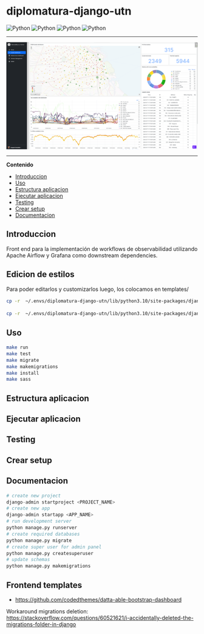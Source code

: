 # diplomatura-django-utn

![Python](https://img.shields.io/badge/observability--workflows-v1.0.0-orange)
![Python](https://img.shields.io/badge/python-v3.10.6-blue)
![Python](https://img.shields.io/badge/django-v3.2.5-lightgreen)
![Python](https://img.shields.io/badge/platform-linux--64%7Cwin--64-lightgrey)


----
<img src="doc/img/img3.png" width="800">

---

**Contenido**
- [Introduccion](#introduccion)
- [Uso](#uso)
- [Estructura aplicacion](#estructura-aplicacion)
- [Ejecutar aplicacion](#ejecutar-aplicacion)
- [Testing](#testing)
- [Crear setup](#crear-setup)
- [Documentacion](#documentacion)


## Introduccion 

Front end para la implementación de workflows de observabilidad utilizando Apache Airflow y Grafana como downstream dependencies.

## Edicion de estilos
Para poder editarlos y customizarlos luego, los colocamos en templates/
```bash
cp -r  ~/.envs/diplomatura-django-utn/lib/python3.10/site-packages/django/contrib/admin/templates/registration/ observability_workflows/templates/

cp -r  ~/.envs/diplomatura-django-utn/lib/python3.10/site-packages/django/contrib/admin/templates/admin/ observability_workflows/templates/
```

## Uso
```bash
make run
make test
make migrate
make makemigrations
make install
make sass
```

## Estructura aplicacion

## Ejecutar aplicacion

## Testing

## Crear setup

## Documentacion
```python
# create new project
django-admin startproject <PROJECT_NAME>
# create new app
django-admin startapp <APP_NAME>
# run development server
python manage.py runserver
# create required databases
python manage.py migrate
# create super user for admin panel
python manage.py createsuperuser
# update schemas
python manage.py makemigrations

```

## Frontend templates
- https://github.com/codedthemes/datta-able-bootstrap-dashboard


Workaround migrations deletion: https://stackoverflow.com/questions/60521621/i-accidentally-deleted-the-migrations-folder-in-django